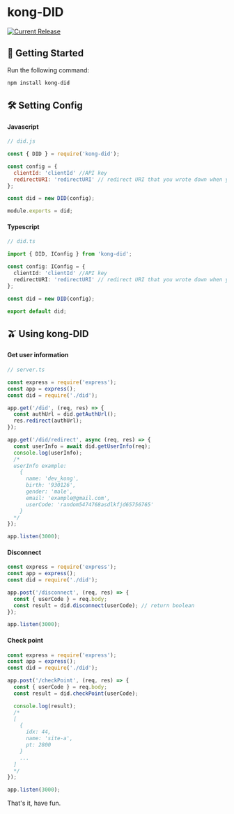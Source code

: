 # kong-DID

<a href="https://www.npmjs.com/package/kong-did">
  <img src="https://img.shields.io/npm/v/kong-did.svg" alt="Current Release" />
</a>

## 🚀 Getting Started

Run the following command:

```sh
npm install kong-did
```

## 🛠 Setting Config

#### Javascript

```js
// did.js

const { DID } = require('kong-did');

const config = {
  clientId: 'clientId' //API key
  redirectURI: 'redirectURI' // redirect URI that you wrote down when you apply application from DID site
};

const did = new DID(config);

module.exports = did;
```

#### Typescript

```ts
// did.ts

import { DID, IConfig } from 'kong-did';

const config: IConfig = {
  clientId: 'clientId' //API key
  redirectURI: 'redirectURI' // redirect URI that you wrote down when you apply application from DID site
};

const did = new DID(config);

export default did;
```

## 🫒 Using kong-DID

#### Get user information

```ts
// server.ts

const express = require('express');
const app = express();
const did = require('./did');

app.get('/did', (req, res) => {
  const authUrl = did.getAuthUrl();
  res.redirect(authUrl);
});

app.get('/did/redirect', async (req, res) => {
  const userInfo = await did.getUserInfo(req);
  console.log(userInfo);
  /* 
  userInfo example:
    {
      name: 'dev_kong',
      birth: '930126',
      gender: 'male',
      email: 'example@gmail.com',
      userCode: 'random5474768asdlkfjd65756765'
    }
  */
});

app.listen(3000);
```

#### Disconnect

```ts
const express = require('express');
const app = express();
const did = require('./did');

app.post('/disconnect', (req, res) => {
  const { userCode } = req.body;
  const result = did.disconnect(userCode); // return boolean
});

app.listen(3000);
```

#### Check point

```ts
const express = require('express');
const app = express();
const did = require('./did');

app.post('/checkPoint', (req, res) => {
  const { userCode } = req.body;
  const result = did.checkPoint(userCode);

  console.log(result);
  /*
  [
    {
      idx: 44,
      name: 'site-a',
      pt: 2800
    }
    ...
  ]
  */
});

app.listen(3000);
```

That's it, have fun.

